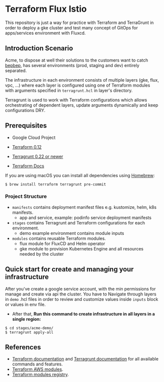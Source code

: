 # Terraform Flux Istio

This repository is just a way for practice with Terraform and TerraGrunt in order to deploy a gke cluster and test many concept of GitOps for apps/services environment with Fluxcd.

## Introduction Scenario 
Acme, to dispose at well their solutions to the customers want to catch [bepbep](https://media.tenor.com/images/6e397fc371f5a93468c18cfc01e4bbaf/tenor.gif), has several environments (prod, staging and dev) entirely separated.

The infrastructure in each environment consists of multiple layers (gke, flux, vpc, ...) where each layer is configured using one of Terraform modules with arguments specified in `terragrunt.hcl` in layer's directory.

Terragrunt is used to work with Terraform configurations which allows orchestrating of dependent layers, update arguments dynamically and keep configurations DRY.


## Prerequisites

- Google Cloud Project

- [Terraform 0.12](https://www.terraform.io/intro/getting-started/install.html)
- [Terragrunt 0.22 or newer](https://terragrunt.gruntwork.io/docs/getting-started/install/)
- [Terraform Docs](https://github.com/segmentio/terraform-docs)

If you are using macOS you can install all dependencies using [Homebrew](https://brew.sh/):

    $ brew install terraform terragrunt pre-commit



### Project Structure

- `manifests` contains deployment manifest files e.g. kustomize, helm, k8s manifests.
   - app and service, example: podinfo service deployment manifests
- `stages` contains Terragrunt and Terraform configurations for each environment.
   - demo example environment contains module inputs
- `modules` contains reusable Terraform modules.
   - flux module for FluxCD and Helm operator
   - gke module to provision Kubernetes Engine and all resources needed by the cluster

## Quick start for create and managing your infrastructure
 After you've create a google service account, with the min permissions for manage and create via api the cluster. You have to Navigate through layers in `demo` .hcl files in order to review and customize values inside `inputs` block or values in env file.
 - After that, **Run this command to create infrastructure in all layers in a single region:**
```
$ cd stages/acme-demo/
$ terragrunt apply-all
```


## References

* [Terraform documentation](https://www.terraform.io/docs/) and [Terragrunt documentation](https://terragrunt.gruntwork.io/docs/) for all available commands and features.
* [Terraform AWS modules](https://github.com/terraform-aws-modules/).
* [Terraform modules registry](https://registry.terraform.io/).